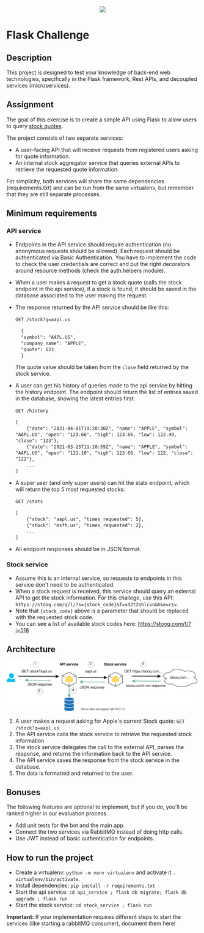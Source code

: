 <div align="center">
    <img src="https://raw.githubusercontent.com/Jobsity/ReactChallenge/main/src/assets/jobsity_logo_small.png"/>
</div>

# Flask Challenge

## Description
This project is designed to test your knowledge of back-end web technologies, specifically in the Flask framework, Rest APIs, and decoupled services (microservices).

## Assignment
The goal of this exercise is to create a simple API using Flask to allow users to query [stock quotes](https://www.investopedia.com/terms/s/stockquote.asp).

The project consists of two separate services:
* A user-facing API that will receive requests from registered users asking for quote information.
* An internal stock aggregator service that queries external APIs to retrieve the requested quote information.

For simplicity, both services will share the same dependencies (requirements.txt) and can be run from the same virtualenv, but remember that they are still separate processes.

## Minimum requirements
### API service
* Endpoints in the API service should require authentication (no anonymous requests should be allowed). Each request should be authenticated via Basic Authentication.
You have to implement the code to check the user credentials are correct and put the right decorators around resource methods (check the auth.helpers module).
* When a user makes a request to get a stock quote (calls the stock endpoint in the api service), if a stock is found, it should be saved in the database associated to the user making the request.
* The response returned by the API service should be like this:

  `GET /stock?q=aapl.us`
  ```
    {
    "symbol": "AAPL.US",
    "company_name": "APPLE",
    "quote": 123
    }
  ```
  The quote value should be taken from the `close` field returned by the stock service.
* A user can get his history of queries made to the api service by hitting the history endpoint. The endpoint should return the list of entries saved in the database, showing the latest entries first:
  
  `GET /history`
  ```
  [
      {"date": "2021-04-01T19:20:30Z", "name": "APPLE", "symbol": "AAPL.US", "open": "123.66", "high": 123.66, "low": 122.49, "close": "123"},
      {"date": "2021-03-25T11:10:55Z", "name": "APPLE", "symbol": "AAPL.US", "open": "121.10", "high": 123.66, "low": 122, "close": "122"},
      ...
  ]
  ```
* A super user (and only super users) can hit the stats endpoint, which will return the top 5 most requested stocks:

  `GET /stats`
  ```
  [
      {"stock": "aapl.us", "times_requested": 5},
      {"stock": "msft.us", "times_requested": 2},
      ...
  ]
  ```
* All endpoint responses should be in JSON format.

### Stock service
* Assume this is an internal service, so requests to endpoints in this service don't need to be authenticated.
* When a stock request is received, this service should query an external API to get the stock information. For this challege, use this API: `https://stooq.com/q/l/?s={stock_code}&f=sd2t2ohlcvn&h&e=csv`.
* Note that `{stock_code}` above is a parameter that should be replaced with the requested stock code.
* You can see a list of available stock codes here: https://stooq.com/t/?i=518

## Architecture
![Architecture Diagram](diagram.svg)
1. A user makes a request asking for Apple's current Stock quote: `GET /stock?q=aapl.us`
2. The API service calls the stock service to retrieve the requested stock information
3. The stock service delegates the call to the external API, parses the response, and returns the information back to the API service.
4. The API service saves the response from the stock service in the database.
5. The data is formatted and returned to the user.

## Bonuses
The following features are optional to implement, but if you do, you'll be ranked higher in our evaluation process.
* Add unit tests for the bot and the main app.
* Connect the two services via RabbitMQ instead of doing http calls.
* Use JWT instead of basic authentication for endpoints.

## How to run the project
* Create a virtualenv: `python -m venv virtualenv` and activate it `. virtualenv/bin/activate`.
* Install dependencies: `pip install -r requirements.txt`
* Start the api service: `cd api_service ; flask db migrate; flask db upgrade ; flask run`
* Start the stock service: `cd stock_service ; flask run`

__Important:__ If your implementation requires different steps to start the services
(like starting a rabbitMQ consumer), document them here!